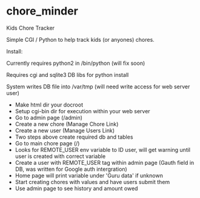 # chore_minder
Kids Chore Tracker

Simple CGI / Python to help track kids (or anyones) chores.

Install:

Currently requires python2 in /bin/python (will fix soon)

Requires cgi and sqlite3 DB libs for python install

System writes DB file into /var/tmp (will need write access for web server user)

* Make html dir your docroot
* Setup cgi-bin dir for execution within your web server
* Go to admin page (/admin)
* Create a new chore (Manage Chore Link)
* Create a new user (Manage Users Link)
* Two steps above create required db and tables
* Go to main chore page (/)
* Looks for REMOTE_USER env variable to ID user, will get warning until user is created with correct variable
* Create a user with REMOTE_USER tag within admin page (Gauth field in DB, was written for Google auth intergration)
* Home page will print variable under 'Guru data' if unknown
* Start creating chores with values and have users submit them
* Use admin page to see history and amount owed
